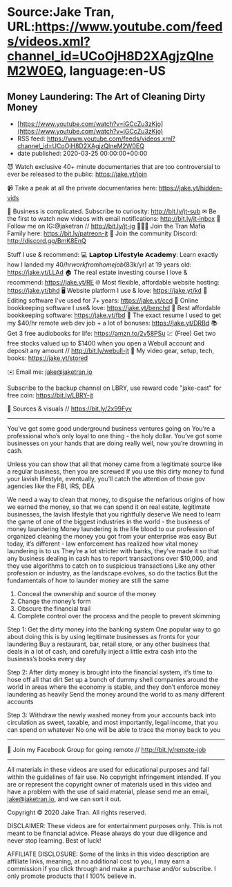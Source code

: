 # Source:Jake Tran, URL:https://www.youtube.com/feeds/videos.xml?channel_id=UCoOjH8D2XAgjzQlneM2W0EQ, language:en-US

## Money Laundering: The Art of Cleaning Dirty Money
 - [https://www.youtube.com/watch?v=iGCcZu3zKjo](https://www.youtube.com/watch?v=iGCcZu3zKjo)
 - RSS feed: https://www.youtube.com/feeds/videos.xml?channel_id=UCoOjH8D2XAgjzQlneM2W0EQ
 - date published: 2020-03-25 00:00:00+00:00

😈 Watch exclusive 40+ minute documentaries that are too controversial to ever be released to the public: https://jake.yt/join 

📹 Take a peak at all the private documentaries here: https://jake.yt/hidden-vids

🎥 Business is complicated. Subscribe to curiosity: http://bit.ly/jt-sub
✉ Be the first to watch new videos with email notifications: http://bit.ly/jt-inbox
📸 Follow me on IG:@jaketran // http://bit.ly/jt-ig
👨👦👦 Join the Tran Mafia Family here: https://bit.ly/patreon-jt
💬 Join the community Discord: http://discord.gg/BmK8EnQ

Stuff I use & recommend:
💻 𝗟𝗮𝗽𝘁𝗼𝗽 𝗟𝗶𝗳𝗲𝘀𝘁𝘆𝗹𝗲 𝗔𝗰𝗮𝗱𝗲𝗺𝘆: Learn exactly how I landed my $40/hr work from home job ($83k/yr) at 19 years old: https://jake.yt/LLAd
🏠 The real estate investing course I love & recommend: https://jake.yt/RE
🌐 Most flexible, affordable website hosting: https://jake.yt/bhd
🖥️ Website platform I use & love: https://jake.yt/kd
💽 Editing software I've used for 7+ years: https://jake.yt/ccd
📒 Online bookkeeping software I use& love: https://jake.yt/benchd 
🧾 Best affordable bookkeeping software: https://jake.yt/fbd
📜 The exact resume I used to get my $40/hr remote web dev job + a lot of bonuses: https://jake.yt/DRBd
📚 Get 3 free audiobooks for life: https://amzn.to/2v58PSu
💹 (Free) Get two free stocks valued up to $1400 when you open a Webull account and deposit any amount // http://bit.ly/webull-jt
🎥 My video gear, setup, tech, books: https://jake.yt/stored

✉️ Email me: jake@jaketran.io

Subscribe to the backup channel on LBRY, use reward code "jake-cast" for free coin: https://bit.ly/LBRY-jt

📰 Sources & visuals // https://bit.ly/2x99Fyv

-----------------------
You’ve got some good underground business ventures going on
You’re a professional who’s only loyal to one thing - the holy dollar. 
You’ve got some businesses on your hands that are doing really well, now you’re drowning in cash.

Unless you can show that all that money came from a legitimate source like a regular business,  then you are screwed
If you use this dirty money to fund your lavish lifestyle,  eventually, you’ll catch the attention of those gov agencies like the FBI, IRS, DEA 

We need a way to clean that money, to disguise the nefarious origins of how we earned the money, so that we can spend it on real estate, legitimate businesses, the lavish lifestyle that you rightfully deserve
We need to learn the game of one of the biggest industries in the world - the business of money laundering
Money laundering is the life blood to our profession of organized
cleaning the money you got from your enterprise was easy
But today, it’s different - law enforcement has realized how vital money laundering is to us
They’re a lot stricter with banks, they’ve made it so that any business dealing in cash has to report transactions over $10,000, and they use algorithms to catch on to suspicious transactions
Like any other profession or industry, as the landscape evolves, so do the tactics
But the fundamentals of how to launder money are still the same
1. Conceal the ownership and source of the money
2. Change the money’s form
3. Obscure the financial trail
4. Complete control over the process and the people to prevent skimming

Step 1: Get the dirty money into the banking system
One popular way to go about doing this is by using legitimate businesses as fronts for your laundering
Buy a restaurant, bar, retail store, or any other business that deals in a lot of cash, and carefully inject a little extra cash into the business’s books every day

Step 2: After dirty money is brought into the financial system, it’s time to hose off all that dirt
Set up a bunch of dummy shell companies around the world in areas where the economy is stable, and they don’t enforce money laundering as heavily
Send the money around the world to as many different accounts

Step 3: Withdraw the newly washed money from your accounts back into circulation as sweet, taxable, and most importantly, legal income, that you can spend on whatever
No one will be able to trace the money back to you

-----------------------

🌅 Join my Facebook Group for going remote // http://bit.ly/remote-job

-----------------------

All materials in these videos are used for educational purposes and fall within the guidelines of fair use. No copyright infringement intended. If you are or represent the copyright owner of materials used in this video and have a problem with the use of said material, please send me an email, jake@jaketran.io, and we can sort it out.

Copyright © 2020 Jake Tran. All rights reserved.

DISCLAIMER: These videos are for entertainment purposes only. This is not meant to be financial advice. Please always do your due diligence and never stop learning. Best of luck!

AFFILIATE DISCLOSURE: Some of the links in this video description are affiliate links, meaning, at no additional cost to you, I may earn a commission if you click through and make a purchase and/or subscribe. I only promote products that I 100% believe in.

